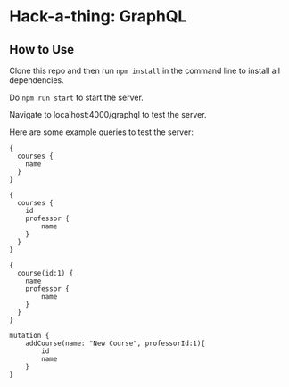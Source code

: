 # Hack-a-thing: GraphQL

## How to Use

Clone this repo and then run `npm install` in the command line to install all dependencies.

Do `npm run start` to start the server. 

Navigate to localhost:4000/graphql to test the server.

Here are some example queries to test the server:

```
{
  courses {
    name
  }
}
```

```
{
  courses {
    id
    professor {
        name
    }
  }
}
```

```
{
  course(id:1) {
    name
    professor {
        name
    }
  }
}
```

```
mutation {
    addCourse(name: "New Course", professorId:1){
        id
        name
    }
}
```
